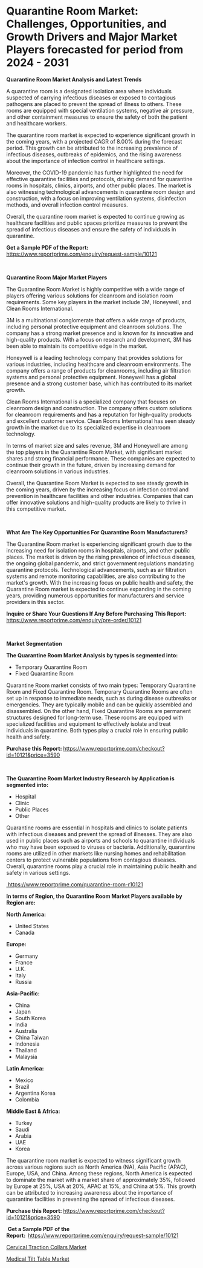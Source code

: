 <p><h1>Quarantine Room Market: Challenges, Opportunities, and Growth Drivers and Major Market Players forecasted for period from 2024 - 2031</h1></p><p><strong>Quarantine Room Market Analysis and Latest Trends</strong></p>
<p><p>A quarantine room is a designated isolation area where individuals suspected of carrying infectious diseases or exposed to contagious pathogens are placed to prevent the spread of illness to others. These rooms are equipped with special ventilation systems, negative air pressure, and other containment measures to ensure the safety of both the patient and healthcare workers.</p><p>The quarantine room market is expected to experience significant growth in the coming years, with a projected CAGR of 8.00% during the forecast period. This growth can be attributed to the increasing prevalence of infectious diseases, outbreaks of epidemics, and the rising awareness about the importance of infection control in healthcare settings.</p><p>Moreover, the COVID-19 pandemic has further highlighted the need for effective quarantine facilities and protocols, driving demand for quarantine rooms in hospitals, clinics, airports, and other public places. The market is also witnessing technological advancements in quarantine room design and construction, with a focus on improving ventilation systems, disinfection methods, and overall infection control measures.</p><p>Overall, the quarantine room market is expected to continue growing as healthcare facilities and public spaces prioritize measures to prevent the spread of infectious diseases and ensure the safety of individuals in quarantine.</p></p>
<p><strong>Get a Sample PDF of the Report:&nbsp;</strong> <a href="https://www.reportprime.com/enquiry/request-sample/10121">https://www.reportprime.com/enquiry/request-sample/10121</a></p>
<p>&nbsp;</p>
<p><strong>Quarantine Room Major Market Players</strong></p>
<p><p>The Quarantine Room Market is highly competitive with a wide range of players offering various solutions for cleanroom and isolation room requirements. Some key players in the market include 3M, Honeywell, and Clean Rooms International.</p><p>3M is a multinational conglomerate that offers a wide range of products, including personal protective equipment and cleanroom solutions. The company has a strong market presence and is known for its innovative and high-quality products. With a focus on research and development, 3M has been able to maintain its competitive edge in the market.</p><p>Honeywell is a leading technology company that provides solutions for various industries, including healthcare and cleanroom environments. The company offers a range of products for cleanrooms, including air filtration systems and personal protective equipment. Honeywell has a global presence and a strong customer base, which has contributed to its market growth.</p><p>Clean Rooms International is a specialized company that focuses on cleanroom design and construction. The company offers custom solutions for cleanroom requirements and has a reputation for high-quality products and excellent customer service. Clean Rooms International has seen steady growth in the market due to its specialized expertise in cleanroom technology.</p><p>In terms of market size and sales revenue, 3M and Honeywell are among the top players in the Quarantine Room Market, with significant market shares and strong financial performance. These companies are expected to continue their growth in the future, driven by increasing demand for cleanroom solutions in various industries.</p><p>Overall, the Quarantine Room Market is expected to see steady growth in the coming years, driven by the increasing focus on infection control and prevention in healthcare facilities and other industries. Companies that can offer innovative solutions and high-quality products are likely to thrive in this competitive market.</p></p>
<p>&nbsp;</p>
<p><strong>What Are The Key Opportunities For Quarantine Room Manufacturers?</strong></p>
<p><p>The Quarantine Room market is experiencing significant growth due to the increasing need for isolation rooms in hospitals, airports, and other public places. The market is driven by the rising prevalence of infectious diseases, the ongoing global pandemic, and strict government regulations mandating quarantine protocols. Technological advancements, such as air filtration systems and remote monitoring capabilities, are also contributing to the market's growth. With the increasing focus on public health and safety, the Quarantine Room market is expected to continue expanding in the coming years, providing numerous opportunities for manufacturers and service providers in this sector.</p></p>
<p><strong>Inquire or Share Your Questions If Any Before Purchasing This Report:</strong> <a href="https://www.reportprime.com/enquiry/pre-order/10121">https://www.reportprime.com/enquiry/pre-order/10121</a></p>
<p>&nbsp;</p>
<p><strong>Market Segmentation</strong></p>
<p><strong>The Quarantine Room Market Analysis by types is segmented into:</strong></p>
<p><ul><li>Temporary Quarantine Room</li><li>Fixed Quarantine Room</li></ul></p>
<p><p>Quarantine Room market consists of two main types: Temporary Quarantine Room and Fixed Quarantine Room. Temporary Quarantine Rooms are often set up in response to immediate needs, such as during disease outbreaks or emergencies. They are typically mobile and can be quickly assembled and disassembled. On the other hand, Fixed Quarantine Rooms are permanent structures designed for long-term use. These rooms are equipped with specialized facilities and equipment to effectively isolate and treat individuals in quarantine. Both types play a crucial role in ensuring public health and safety.</p></p>
<p><strong>Purchase this Report:&nbsp;</strong><a href="https://www.reportprime.com/checkout?id=10121&price=3590">https://www.reportprime.com/checkout?id=10121&price=3590</a></p>
<p>&nbsp;</p>
<p><strong>The Quarantine Room Market Industry Research by Application is segmented into:</strong></p>
<p><ul><li>Hospital</li><li>Clinic</li><li>Public Places</li><li>Other</li></ul></p>
<p><p>Quarantine rooms are essential in hospitals and clinics to isolate patients with infectious diseases and prevent the spread of illnesses. They are also used in public places such as airports and schools to quarantine individuals who may have been exposed to viruses or bacteria. Additionally, quarantine rooms are utilized in other markets like nursing homes and rehabilitation centers to protect vulnerable populations from contagious diseases. Overall, quarantine rooms play a crucial role in maintaining public health and safety in various settings.</p></p>
<p><a href="https://www.reportprime.com/quarantine-room-r10121">&nbsp;https://www.reportprime.com/quarantine-room-r10121</a></p>
<p><strong>In terms of Region, the Quarantine Room Market Players available by Region are:</strong></p>
<p>
    <p> <strong> North America: </strong>
        <ul>
            <li>United States</li>
            <li>Canada</li>
        </ul>
        </p> 
    <p> <strong> Europe: </strong>
        <ul>
            <li>Germany</li>
            <li>France</li>
            <li>U.K.</li>
            <li>Italy</li>
            <li>Russia</li>
        </ul>
        </p> 
    <p> <strong> Asia-Pacific: </strong>
        <ul>
            <li>China</li>
            <li>Japan</li>
            <li>South Korea</li>
            <li>India</li>
            <li>Australia</li>
            <li>China Taiwan</li>
            <li>Indonesia</li>
            <li>Thailand</li>
            <li>Malaysia</li>
        </ul>
        </p> 
    <p> <strong> Latin America: </strong>
        <ul>
            <li>Mexico</li>
            <li>Brazil</li>
            <li>Argentina Korea</li>
            <li>Colombia</li>
        </ul>
        </p> 
    <p> <strong> Middle East & Africa: </strong>
        <ul>
            <li>Turkey</li>
            <li>Saudi</li>
            <li>Arabia</li>
            <li>UAE</li>
            <li>Korea</li>
        </ul>
    </p>
    </p>
<p><p>The quarantine room market is expected to witness significant growth across various regions such as North America (NA), Asia Pacific (APAC), Europe, USA, and China. Among these regions, North America is expected to dominate the market with a market share of approximately 35%, followed by Europe at 25%, USA at 20%, APAC at 15%, and China at 5%. This growth can be attributed to increasing awareness about the importance of quarantine facilities in preventing the spread of infectious diseases.</p></p>
<p><strong>Purchase this Report: </strong><a href="https://www.reportprime.com/checkout?id=10121&price=3590">https://www.reportprime.com/checkout?id=10121&price=3590</a></p>
<p>&nbsp;<strong>Get a Sample PDF of the Report:&nbsp;&nbsp;</strong><a href="https://www.reportprime.com/enquiry/request-sample/10121">https://www.reportprime.com/enquiry/request-sample/10121</a></p>
<p><strong></strong></p>
<p><p><a href="https://github.com/edytherolanlouisejk1miz0wig/Market-Research-Report-List-2/blob/main/cervical-traction-collars-market.md">Cervical Traction Collars Market</a></p><p><a href="https://github.com/peachesmcdowel1/Market-Research-Report-List-2/blob/main/medical-tilt-table-market.md">Medical Tilt Table Market</a></p></p>